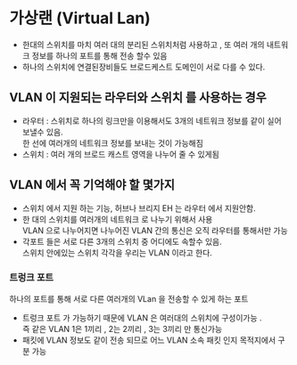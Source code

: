# 가상랜 (Virtual Lan)

- 한대의 스위치를 마치 여러 대의 분리된 스위치처럼 사용하고 , 또 여러 개의 내트워크 정보를 하나의 포트를 통해 전송 할수 있음 
- 하나의 스위치에 연결된장비들도 브로드케스트 도메인이 서로 다를 수 있다.   
## VLAN 이 지원되는 라우터와 스위치 를 사용하는 경우 
- 라우터 : 스위치로 하나의 링크만을 이용해서도 3개의 네트워크 정보를 같이 실어 보낼수 있음.   
한 선에 여러개의 네트워크 정보를 보내는 것이 가능해짐 
- 스위치 : 여러 개의 브로드 캐스트 영역을 나누어 줄 수 있게됨

## VLAN 에서 꼭 기억해야 할 몇가지 
- 스위치 에서 지원 하는 기능, 허브나 브리지 EH 는 라우터 에서 지원안함.
- 한 대의 스위치를 여러개의 네트워크 로 나누기 위해서 사용   
VLAN 으로 나누어지면 나누어진 VLAN 간의 통신은 오직 라우터를 통해서만 가능
- 각포트 들은 서로 다른 3개의 스위치 중 어디에도 속할수 있음.   
  스위치 안에있는 스위치 각각을 우리는 VLAN 이라고 한다.
### 트렁크 포트 
하나의 포트를 통해 서로 다른 여러개의 VLan 을 전송할 수 있게 하는 포트
- 트렁크 포트 가 가능하기 때문에 VLAN 은 여러대의 스위치에 구성이가능 .   
  즉 같은 VLAN 1은 1끼리 , 2는 2끼리 , 3는 3끼리 만 통신가능
- 패킷에 VLAN 정보도 같이 전송 되므로 어느 VLAN 소속 패킷 인지 목적지에서 구분 가능 
